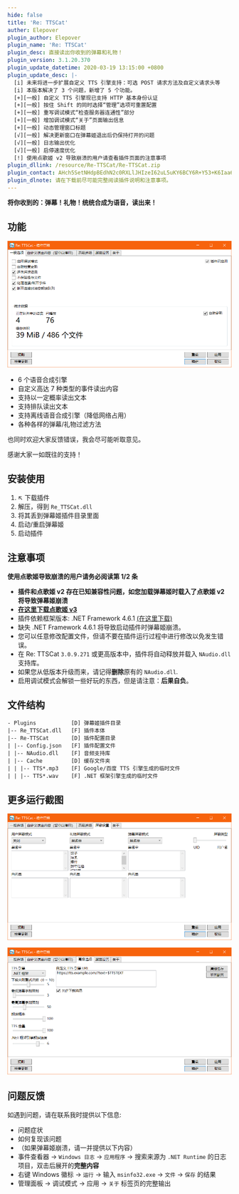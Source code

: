 ```yaml
---
hide: false
title: 'Re: TTSCat'
auther: Elepover
plugin_author: Elepover
plugin_name: 'Re: TTSCat'
plugin_desc: 直接读出你收到的弹幕和礼物！
plugin_version: 3.1.20.370
plugin_update_datetime: 2020-03-19 13:15:00 +0800
plugin_update_desc: |-
  [i] 未来将进一步扩展自定义 TTS 引擎支持：可选 POST 请求方法及自定义请求头等
  [i] 本版本解决了 3 个问题，新增了 5 个功能。
  [+][一般] 自定义 TTS 引擎现已支持 HTTP 基本身份认证
  [+][一般] 按住 Shift 的同时选择“管理”选项可重置配置
  [+][一般] 重写调试模式“检查服务器连通性”部分
  [+][一般] 增加调试模式“关于”页面输出信息
  [+][一般] 动态管理窗口标题
  [√][一般] 解决更新窗口在弹幕姬退出后仍保持打开的问题
  [√][一般] 日志输出优化
  [√][一般] 启停速度优化
  [!] 使用点歌姬 v2 导致崩溃的用户请查看插件页面的注意事项
plugin_dllink: /resource/Re-TTSCat/Re-TTSCat.zip
plugin_contact: AHch5SetNHdpBEdhN2c0RXLlJHIzeI62uL5uKY6BCY6R+Y53+K6Iaa6N+Y5Wio5YKa6ueZ6Eq552uL5S+o5syp5zWY5Jyp5
plugin_dlnote: 请在下载前尽可能完整阅读插件说明和注意事项。
---
```


**将你收到的：弹幕！礼物！统统合成为语音，读出来！**

## 功能

![管理面板](/resource/Re-TTSCat/settings.png)

- 6 个语音合成引擎
- 自定义高达 7 种类型的事件读出内容
- 支持以一定概率读出文本
- 支持排队读出文本
- 支持离线语音合成引擎（降低网络占用）
- 各种各样的弹幕/礼物过滤方法

也同时欢迎大家反馈错误，我会尽可能听取意见。

感谢大家一如既往的支持！

## 安装使用

1. ↖ 下载插件
2. 解压，得到 `Re_TTSCat.dll`
3. 将其丢到弹幕姬插件目录里面
4. 启动/重启弹幕姬
5. 启动插件

## 注意事项

**使用点歌姬导致崩溃的用户请务必阅读第 1/2 条**

- **插件和点歌姬 v2 存在已知兼容性问题，如您加载弹幕姬时载入了点歌姬 v2 将导致弹幕姬崩溃**
- **[在这里下载点歌姬 v3](/resource/DGJv3/DGJv3.7z)**
- 插件依赖框架版本: .NET Framework 4.6.1 [(在这里下载)](https://www.microsoft.com/zh-cn/download/details.aspx?id=49982)
- 缺失 .NET Framework 4.6.1 将导致启动插件时弹幕姬崩溃。
- 您可以任意修改配置文件，但请不要在插件运行过程中进行修改以免发生错误。
- 在 Re: TTSCat `3.0.9.271` 或更高版本中，插件将自动释放并载入 `NAudio.dll` 支持库。
- 如果您从低版本升级而来，请记得**删除**原有的 `NAudio.dll`.
- 启用调试模式会解锁一些好玩的东西，但是请注意：**后果自负**。

## 文件结构

```
- Plugins           [D] 弹幕姬插件目录
|-- Re_TTSCat.dll   [F] 插件本体
|-- Re-TTSCat       [D] 插件配置目录
| |-- Config.json   [F] 插件配置文件
| |-- NAudio.dll    [F] 音频支持库
| |-- Cache         [D] 缓存文件夹
| | |-- TTS*.mp3    [F] Google/百度 TTS 引擎生成的临时文件
| | |-- TTS*.wav    [F] .NET 框架引擎生成的临时文件
```

## 更多运行截图

![过滤设置](/resource/Re-TTSCat/blocking.png)

![高级功能](/resource/Re-TTSCat/advanced-features.png)

## 问题反馈

如遇到问题，请在联系我时提供以下信息:

- 问题症状
- 如何复现该问题
- （如果弹幕姬崩溃，请一并提供以下内容）
- 事件查看器 -> `Windows 日志` -> `应用程序` -> 搜索来源为 `.NET Runtime` 的日志项目，双击后展开的**完整内容**
- 右键 Windows 徽标 -> `运行` -> 输入 `msinfo32.exe` -> `文件` -> `保存` 的结果
- 管理面板 -> 调试模式 -> 应用 -> `关于` 标签页的完整输出